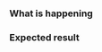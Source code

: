 <!--- Title should contain short general summary what is the issue about -->

### What is happening
<!--- What are preconditions and your setting e.g. Shopsys version or in case of Docker issues your operating system -->

<!--- Best is to include steps to reproduce this issue if relevant-->

<!--- Tell us what happens -->

### Expected result
<!--- Tell us what should happen instead -->
